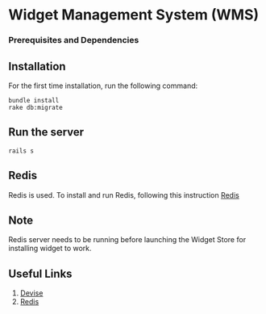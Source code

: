 Widget Management System (WMS)
========================

### Prerequisites and Dependencies

## Installation
For the first time installation, run the following command:
```
bundle install
rake db:migrate
```

## Run the server
```
rails s
```

## Redis
Redis is used. To install and run Redis, following this instruction [Redis](http://redis.io/download)

## Note
Redis server needs to be running before launching the Widget Store for installing widget to work.


## Useful  Links
1. [Devise](https://github.com/plataformatec/devise)
2. [Redis](http://redis.io/download)

